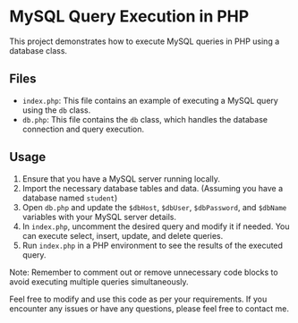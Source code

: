 # MySQL Query Execution in PHP

This project demonstrates how to execute MySQL queries in PHP using a database class.

## Files

- `index.php`: This file contains an example of executing a MySQL query using the `db` class.
- `db.php`: This file contains the `db` class, which handles the database connection and query execution.

## Usage

1. Ensure that you have a MySQL server running locally.
2. Import the necessary database tables and data. (Assuming you have a database named `student`)
3. Open `db.php` and update the `$dbHost`, `$dbUser`, `$dbPassword`, and `$dbName` variables with your MySQL server details.
4. In `index.php`, uncomment the desired query and modify it if needed. You can execute select, insert, update, and delete queries.
5. Run `index.php` in a PHP environment to see the results of the executed query.

Note: Remember to comment out or remove unnecessary code blocks to avoid executing multiple queries simultaneously.

Feel free to modify and use this code as per your requirements. If you encounter any issues or have any questions, please feel free to contact me.

